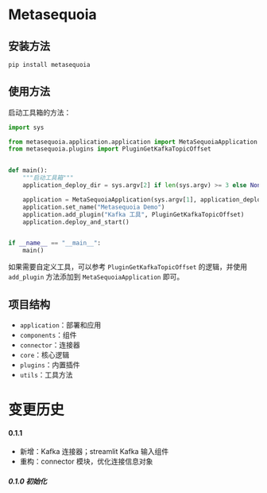 # Metasequoia

## 安装方法

```bash
pip install metasequoia
```

## 使用方法

启动工具箱的方法：

```python
import sys

from metasequoia.application.application import MetaSequoiaApplication
from metasequoia.plugins import PluginGetKafkaTopicOffset


def main():
    """启动工具箱"""
    application_deploy_dir = sys.argv[2] if len(sys.argv) >= 3 else None

    application = MetaSequoiaApplication(sys.argv[1], application_deploy_dir)
    application.set_name("Metasequoia Demo")
    application.add_plugin("Kafka 工具", PluginGetKafkaTopicOffset)
    application.deploy_and_start()


if __name__ == "__main__":
    main()
```

如果需要自定义工具，可以参考 `PluginGetKafkaTopicOffset` 的逻辑，并使用 `add_plugin` 方法添加到 `MetaSequoiaApplication`
即可。

## 项目结构

- `application`：部署和应用
- `components`：组件
- `connector`：连接器
- `core`：核心逻辑
- `plugins`：内置插件
- `utils`：工具方法

# 变更历史

#### 0.1.1

- 新增：Kafka 连接器；streamlit Kafka 输入组件
- 重构：connector 模块，优化连接信息对象

##### 0.1.0 初始化